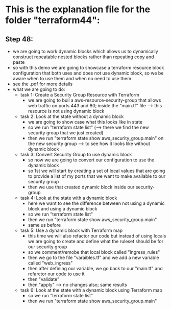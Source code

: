 # This is the explanation file for the folder "terraform44":


## Step 48:
- we are going to work dynamic blocks which allows us to dynamically construct repeatable nested blocks rather than repeating copy and paste
- so with this demo we are going to showcase a terraform resource block configuration that both uses and does not use dynamic block, so we be aware when to use them and when no need to use them
- see the .pdf for more details
- what we are going to do:
    - task 1: Create a Security Group Resource with Terraform
        - we are going to buil a aws-resource-security-group that allows web traffic on ports 443 and 80; inside the "main.tf" file --> this resource is not using dynamic block
    - task 2: Look at the state without a dynamic block
        - we are going to show case what this looks like in state
        - so we run "terraform state list" (--> there we find the new security group that we just created)
        - then we run "terraform state show aws_security_group.main" on the new security group --> to see how it looks like without dynamic block
    - task 3: Convert Security Group to use dynamic block
        - so now we are going to convert our configuration to use the dynamic block
        - so 1st we will start by creating a set of local values that are going to provide a list of my ports that we want to make available to our security group
        - then we use that created dynamic block inside our security-group
    - task 4: Look at the state with a dynamic block
        - here we want to see the difference between not using a dynamic block and using a dynamic block
        - so we run "terraform state list"
        - then we run "terraform state show aws_security_group.main"
        - same us before
    - task 5: Use a dynamic block with Terraform map
        - this time we will also refactor our code but instead of using locals we are going to create and define what the ruleset should be for our security group
        - so we comment/remobe that local block called "ingress_rules"
        - then we go to the file "varaibles.tf" and we add a new variable called "web_ingress"
        - then after defining our variable, we go back to our "main.tf" and refarctor our code to use it
        - then "validate"
        - then "apply" --> no changes also; same results
    - task 6: Look at the state with a dynamic block using Terraform map
        - so we run "terraform state list"
        - then we run "terraform state show aws_security_group.main"